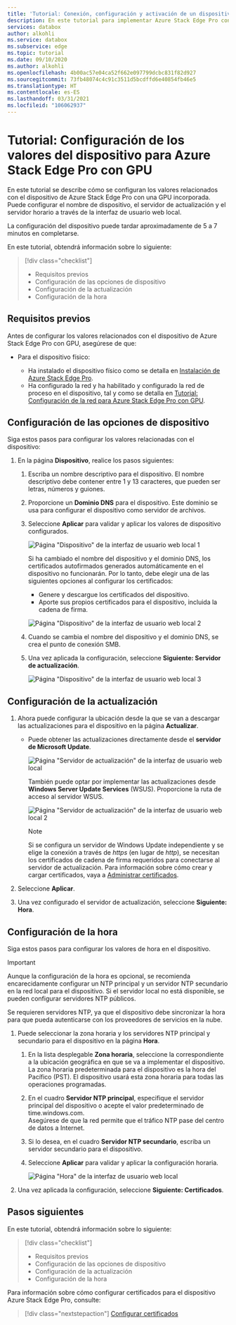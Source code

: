 ```yaml
---
title: 'Tutorial: Conexión, configuración y activación de un dispositivo de Azure Stack Edge Pro con GPU en Azure Portal | Microsoft Docs'
description: En este tutorial para implementar Azure Stack Edge Pro con GPU, se indica cómo conectar, configurar y activar el dispositivo físico.
services: databox
author: alkohli
ms.service: databox
ms.subservice: edge
ms.topic: tutorial
ms.date: 09/10/2020
ms.author: alkohli
ms.openlocfilehash: 4b00ac57e04ca52f662e097799dcbc831f82d927
ms.sourcegitcommit: 73fb48074c4c91c3511d5bcdffd6e40854fb46e5
ms.translationtype: HT
ms.contentlocale: es-ES
ms.lasthandoff: 03/31/2021
ms.locfileid: "106062937"
---
```

# <a name="tutorial-configure-the-device-settings-for-azure-stack-edge-pro-with-gpu"></a>Tutorial: Configuración de los valores del dispositivo para Azure Stack Edge Pro con GPU

En este tutorial se describe cómo se configuran los valores relacionados con el dispositivo de Azure Stack Edge Pro con una GPU incorporada. Puede configurar el nombre de dispositivo, el servidor de actualización y el servidor horario a través de la interfaz de usuario web local.

La configuración del dispositivo puede tardar aproximadamente de 5 a 7 minutos en completarse.

En este tutorial, obtendrá información sobre lo siguiente:

> [!div class="checklist"]
>
> * Requisitos previos
> * Configuración de las opciones de dispositivo
> * Configuración de la actualización 
> * Configuración de la hora

## <a name="prerequisites"></a>Requisitos previos

Antes de configurar los valores relacionados con el dispositivo de Azure Stack Edge Pro con GPU, asegúrese de que:

* Para el dispositivo físico:

    - Ha instalado el dispositivo físico como se detalla en [Instalación de Azure Stack Edge Pro](azure-stack-edge-gpu-deploy-install.md).
    - Ha configurado la red y ha habilitado y configurado la red de proceso en el dispositivo, tal y como se detalla en [Tutorial: Configuración de la red para Azure Stack Edge Pro con GPU](azure-stack-edge-gpu-deploy-configure-network-compute-web-proxy.md).


## <a name="configure-device-settings"></a>Configuración de las opciones de dispositivo

Siga estos pasos para configurar los valores relacionadas con el dispositivo:

1. En la página **Dispositivo**, realice los pasos siguientes:

    1. Escriba un nombre descriptivo para el dispositivo. El nombre descriptivo debe contener entre 1 y 13 caracteres, que pueden ser letras, números y guiones.

    2. Proporcione un **Dominio DNS** para el dispositivo. Este dominio se usa para configurar el dispositivo como servidor de archivos.

    3. Seleccione **Aplicar** para validar y aplicar los valores de dispositivo configurados.

        ![Página "Dispositivo" de la interfaz de usuario web local 1](./media/azure-stack-edge-gpu-deploy-set-up-device-update-time/device-2.png)

        Si ha cambiado el nombre del dispositivo y el dominio DNS, los certificados autofirmados generados automáticamente en el dispositivo no funcionarán. Por lo tanto, debe elegir una de las siguientes opciones al configurar los certificados: 
        
        - Genere y descargue los certificados del dispositivo. 
        - Aporte sus propios certificados para el dispositivo, incluida la cadena de firma.
    

        ![Página "Dispositivo" de la interfaz de usuario web local 2](./media/azure-stack-edge-gpu-deploy-set-up-device-update-time/device-3.png)

    4. Cuando se cambia el nombre del dispositivo y el dominio DNS, se crea el punto de conexión SMB.  

    5. Una vez aplicada la configuración, seleccione **Siguiente: Servidor de actualización**.

        ![Página "Dispositivo" de la interfaz de usuario web local 3](./media/azure-stack-edge-gpu-deploy-set-up-device-update-time/device-4.png)

## <a name="configure-update"></a>Configuración de la actualización

1. Ahora puede configurar la ubicación desde la que se van a descargar las actualizaciones para el dispositivo en la página **Actualizar**.  

    - Puede obtener las actualizaciones directamente desde el **servidor de Microsoft Update**.

        ![Página "Servidor de actualización" de la interfaz de usuario web local](./media/azure-stack-edge-gpu-deploy-set-up-device-update-time/update-2.png)

        También puede optar por implementar las actualizaciones desde **Windows Server Update Services** (WSUS). Proporcione la ruta de acceso al servidor WSUS.
        
        ![Página "Servidor de actualización" de la interfaz de usuario web local 2](./media/azure-stack-edge-gpu-deploy-set-up-device-update-time/update-3.png)

        > [!NOTE] 
        > Si se configura un servidor de Windows Update independiente y se elige la conexión a través de *https* (en lugar de *http*), se necesitan los certificados de cadena de firma requeridos para conectarse al servidor de actualización. Para información sobre cómo crear y cargar certificados, vaya a [Administrar certificados](azure-stack-edge-gpu-manage-certificates.md). 

2. Seleccione **Aplicar**.
3. Una vez configurado el servidor de actualización, seleccione **Siguiente: Hora**.
    

## <a name="configure-time"></a>Configuración de la hora

Siga estos pasos para configurar los valores de hora en el dispositivo. 

> [!IMPORTANT]
> Aunque la configuración de la hora es opcional, se recomienda encarecidamente configurar un NTP principal y un servidor NTP secundario en la red local para el dispositivo. Si el servidor local no está disponible, se pueden configurar servidores NTP públicos.

Se requieren servidores NTP, ya que el dispositivo debe sincronizar la hora para que pueda autenticarse con los proveedores de servicios en la nube.

1. Puede seleccionar la zona horaria y los servidores NTP principal y secundario para el dispositivo en la página **Hora**.  
    
    1. En la lista desplegable **Zona horaria**, seleccione la correspondiente a la ubicación geográfica en que se va a implementar el dispositivo.
        La zona horaria predeterminada para el dispositivo es la hora del Pacífico (PST). El dispositivo usará esta zona horaria para todas las operaciones programadas.

    2. En el cuadro **Servidor NTP principal**, especifique el servidor principal del dispositivo o acepte el valor predeterminado de time.windows.com.  
        Asegúrese de que la red permite que el tráfico NTP pase del centro de datos a Internet.

    3. Si lo desea, en el cuadro **Servidor NTP secundario**, escriba un servidor secundario para el dispositivo.

    4. Seleccione **Aplicar** para validar y aplicar la configuración horaria.

        ![Página "Hora" de la interfaz de usuario web local](./media/azure-stack-edge-gpu-deploy-set-up-device-update-time/time-2.png)

2. Una vez aplicada la configuración, seleccione **Siguiente: Certificados**.


## <a name="next-steps"></a>Pasos siguientes

En este tutorial, obtendrá información sobre lo siguiente:

> [!div class="checklist"]
>
> * Requisitos previos
> * Configuración de las opciones de dispositivo
> * Configuración de la actualización 
> * Configuración de la hora

Para información sobre cómo configurar certificados para el dispositivo Azure Stack Edge Pro, consulte:

> [!div class="nextstepaction"]
> [Configurar certificados](./azure-stack-edge-gpu-deploy-configure-certificates.md)
